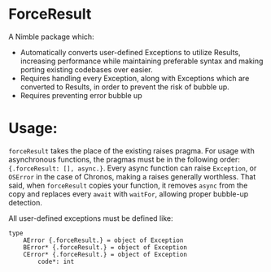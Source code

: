 # ForceResult

A Nimble package which:
- Automatically converts user-defined Exceptions to utilize Results, increasing performance while maintaining preferable syntax and making porting existing codebases over easier.
- Requires handling every Exception, along with Exceptions which are converted to Results, in order to prevent the risk of bubble up.
- Requires preventing error bubble up

# Usage:

`forceResult` takes the place of the existing raises pragma. For usage with asynchronous functions, the pragmas must be in the following order: `{.forceResult: [], async.}`. Every async function can raise `Exception`, or `OSError` in the case of Chronos, making a raises generally worthless. That said, when `forceResult` copies your function, it removes `async` from the copy and replaces every `await` with `waitFor`, allowing proper bubble-up detection.

All user-defined exceptions must be defined like:
```
type
    AError {.forceResult.} = object of Exception
    BError* {.forceResult.} = object of Exception
    CError* {.forceResult.} = object of Exception
        code*: int
```
